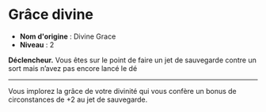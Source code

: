 # Grâce divine

 * **Nom d'origine** : Divine Grace
 * **Niveau** : 2


<p><strong>Déclencheur.</strong> Vous êtes sur le point de faire un jet de sauvegarde contre un sort mais n’avez pas encore lancé le dé</p>
<hr>
<p>Vous implorez la grâce de votre divinité qui vous confère un bonus de circonstances de +2 au jet de sauvegarde.</p>